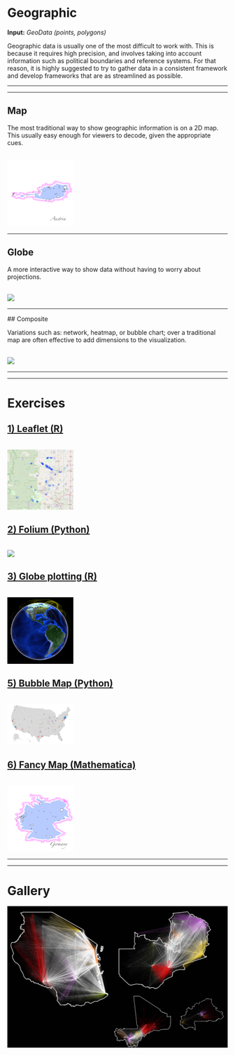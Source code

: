 # Geographic

**Input:** _GeoData (points, polygons)_


Geographic data is usually one of the most difficult to work with. This is because it requires high precision, and involves taking into account information such as political boundaries and reference systems. For that reason, it is highly suggested to try to gather data in a consistent framework and develop frameworks that are as streamlined as possible.

<hr><hr>

## Map

The most traditional way to show geographic information is on a 2D map. This usually easy enough for viewers to decode, given the appropriate cues.

<br><img src="../media/fancyMapAustria.png" width="30%">

<hr>

## Globe

A more interactive way to show data without having to worry about projections.

<br><img src="../media/globe02.png" width="30%">

<hr>

## Composite

Variations such as: network, heatmap, or bubble chart; over a traditional map are often effective to add dimensions to the visualization.

<br><img src="../media/mapComposite.png" width="30%">

<hr><hr>


# Exercises


##  <a name="exercise01">[1) Leaflet (R)](https://github.com/Chipdelmal/dataViz_CADi/tree/master/scripts/Map)</a>

<br><img src="../media/map.png" width="30%">

##  <a name="exercise01">[2) Folium (Python)](https://github.com/Chipdelmal/dataViz_CADi/tree/master/scripts/Map)</a>

<br><img src="../media/folium.png" width="30%">

##  <a name="exercise01">[3) Globe plotting (R)](https://github.com/Chipdelmal/dataViz_CADi/tree/master/scripts/Globe)</a>

<br><img src="../media/globe.png" width="30%">

##  <a name="exercise01">[5) Bubble Map (Python)](https://github.com/Chipdelmal/dataViz_CADi/tree/master/scripts/Globe)</a>

<br><img src="../media/bubbleMap.png" width="30%">

##  <a name="exercise01">[6) Fancy Map (Mathematica)](https://github.com/Chipdelmal/dataViz_CADi/tree/master/scripts/Globe)</a>

<br><img src="../media/fancyMapGermany.png" width="30%">

<hr><hr>

# Gallery

<img src="../media/maps2.jpg" width="100%">

